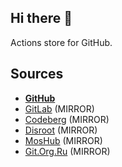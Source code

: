 ## Hi there 👋

Actions store for GitHub.

## Sources

- [**GitHub**](https://github.com/ghastore)
- [GitLab](https://gitlab.com/ghastore) (MIRROR)
- [Codeberg](https://codeberg.org/ghastore) (MIRROR)
- [Disroot](https://git.disroot.org/ghastore) (MIRROR)
- [MosHub](https://hub.mos.ru/ghastore) (MIRROR)
- [Git.Org.Ru](https://git.org.ru/ghastore) (MIRROR)
